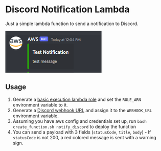# Discord Notification Lambda

Just a simple lambda function to send a notification to Discord.

![image](./sample.png)

## Usage

1. Generate a [basic execution lambda role](https://docs.aws.amazon.com/lambda/latest/dg/lambda-intro-execution-role.html) and set the `ROLE_ARN` environment variable to it.
2. Generate a [Discord webhook URL](https://support.discord.com/hc/en-us/articles/228383668-Intro-to-Webhooks) and assign it to the `WEBHOOK_URL` environment variable.
3. Assuming you have aws config and credentials set up, run `bash create_function.sh notify_discord` to deploy the function
4. You can send a payload with 3 fields (`statusCode`, `title`, `body`) - If `statusCode` is not 200, a red colored message is sent with a warning sign.


